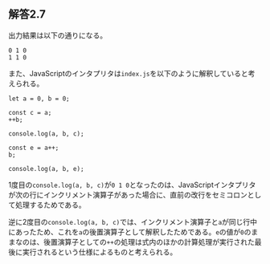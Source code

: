 ## 解答2.7

出力結果は以下の通りになる。

```
0 1 0
1 1 0
```

また、JavaScriptのインタプリタは`index.js`を以下のように解釈していると考えられる。

```
let a = 0, b = 0;

const c = a;
++b;

console.log(a, b, c);

const e = a++;
b;

console.log(a, b, e);
```

1度目の`console.log(a, b, c)`が`0 1 0`となったのは、JavaScriptインタプリタが次の行にインクリメント演算子があった場合に、直前の改行をセミコロンとして処理するためである。

逆に2度目の`console.log(a, b, c)`では、インクリメント演算子と`a`が同じ行中にあったため、これを`a`の後置演算子として解釈したためである。`e`の値が`0`のままなのは、後置演算子としての`++`の処理は式内のほかの計算処理が実行された最後に実行されるという仕様によるものと考えられる。
